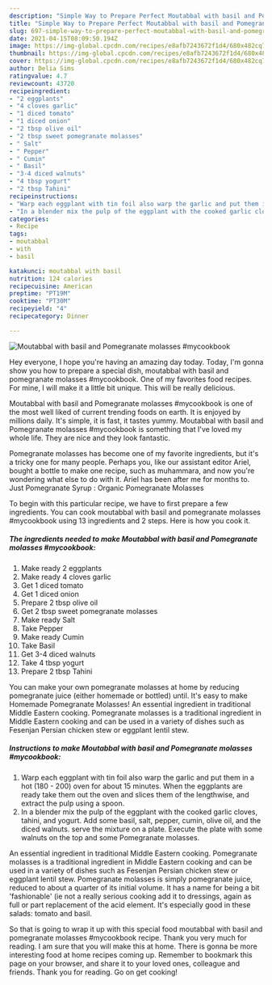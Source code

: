 ```yaml
---
description: "Simple Way to Prepare Perfect Moutabbal with basil and Pomegranate molasses #mycookbook"
title: "Simple Way to Prepare Perfect Moutabbal with basil and Pomegranate molasses #mycookbook"
slug: 697-simple-way-to-prepare-perfect-moutabbal-with-basil-and-pomegranate-molasses-mycookbook
date: 2021-04-15T08:09:50.194Z
image: https://img-global.cpcdn.com/recipes/e8afb7243672f1d4/680x482cq70/moutabbal-with-basil-and-pomegranate-molasses-mycookbook-recipe-main-photo.jpg
thumbnail: https://img-global.cpcdn.com/recipes/e8afb7243672f1d4/680x482cq70/moutabbal-with-basil-and-pomegranate-molasses-mycookbook-recipe-main-photo.jpg
cover: https://img-global.cpcdn.com/recipes/e8afb7243672f1d4/680x482cq70/moutabbal-with-basil-and-pomegranate-molasses-mycookbook-recipe-main-photo.jpg
author: Delia Sims
ratingvalue: 4.7
reviewcount: 43720
recipeingredient:
- "2 eggplants"
- "4 cloves garlic"
- "1 diced tomato"
- "1 diced onion"
- "2 tbsp olive oil"
- "2 tbsp sweet pomegranate molasses"
- " Salt"
- " Pepper"
- " Cumin"
- " Basil"
- "3-4 diced walnuts"
- "4 tbsp yogurt"
- "2 tbsp Tahini"
recipeinstructions:
- "Warp each eggplant with tin foil also warp the garlic and put them in a hot (180 - 200) oven for about 15 minutes. When the eggplants are ready take them out the oven and slices them of the lengthwise, and extract the pulp using a spoon."
- "In a blender mix the pulp of the eggplant with the cooked garlic cloves, tahini, and yogurt. Add some basil, salt, pepper, cumin, olive oil, and the diced walnuts. serve the mixture on a plate. Execute the plate with some walnuts on the top and some Pomegranate molasses."
categories:
- Recipe
tags:
- moutabbal
- with
- basil

katakunci: moutabbal with basil 
nutrition: 124 calories
recipecuisine: American
preptime: "PT19M"
cooktime: "PT30M"
recipeyield: "4"
recipecategory: Dinner

---
```



![Moutabbal with basil and Pomegranate molasses #mycookbook](https://img-global.cpcdn.com/recipes/e8afb7243672f1d4/680x482cq70/moutabbal-with-basil-and-pomegranate-molasses-mycookbook-recipe-main-photo.jpg)

Hey everyone, I hope you're having an amazing day today. Today, I'm gonna show you how to prepare a special dish, moutabbal with basil and pomegranate molasses #mycookbook. One of my favorites food recipes. For mine, I will make it a little bit unique. This will be really delicious.

Moutabbal with basil and Pomegranate molasses #mycookbook is one of the most well liked of current trending foods on earth. It is enjoyed by millions daily. It's simple, it is fast, it tastes yummy. Moutabbal with basil and Pomegranate molasses #mycookbook is something that I've loved my whole life. They are nice and they look fantastic.

Pomegranate molasses has become one of my favorite ingredients, but it&#39;s a tricky one for many people. Perhaps you, like our assistant editor Ariel, bought a bottle to make one recipe, such as muhammara, and now you&#39;re wondering what else to do with it. Ariel has been after me for months to. Just Pomegranate Syrup : Organic Pomegranate Molasses


To begin with this particular recipe, we have to first prepare a few ingredients. You can cook moutabbal with basil and pomegranate molasses #mycookbook using 13 ingredients and 2 steps. Here is how you cook it.

<!--inarticleads1-->

##### The ingredients needed to make Moutabbal with basil and Pomegranate molasses #mycookbook:

1. Make ready 2 eggplants
1. Make ready 4 cloves garlic
1. Get 1 diced tomato
1. Get 1 diced onion
1. Prepare 2 tbsp olive oil
1. Get 2 tbsp sweet pomegranate molasses
1. Make ready  Salt
1. Take  Pepper
1. Make ready  Cumin
1. Take  Basil
1. Get 3-4 diced walnuts
1. Take 4 tbsp yogurt
1. Prepare 2 tbsp Tahini


You can make your own pomegranate molasses at home by reducing pomegranate juice (either homemade or bottled) until. It&#39;s easy to make Homemade Pomegranate Molasses! An essential ingredient in traditional Middle Eastern cooking. Pomegranate molasses is a traditional ingredient in Middle Eastern cooking and can be used in a variety of dishes such as Fesenjan Persian chicken stew or eggplant lentil stew. 

<!--inarticleads2-->

##### Instructions to make Moutabbal with basil and Pomegranate molasses #mycookbook:

1. Warp each eggplant with tin foil also warp the garlic and put them in a hot (180 - 200) oven for about 15 minutes. When the eggplants are ready take them out the oven and slices them of the lengthwise, and extract the pulp using a spoon.
1. In a blender mix the pulp of the eggplant with the cooked garlic cloves, tahini, and yogurt. Add some basil, salt, pepper, cumin, olive oil, and the diced walnuts. serve the mixture on a plate. Execute the plate with some walnuts on the top and some Pomegranate molasses.


An essential ingredient in traditional Middle Eastern cooking. Pomegranate molasses is a traditional ingredient in Middle Eastern cooking and can be used in a variety of dishes such as Fesenjan Persian chicken stew or eggplant lentil stew. Pomegranate molasses is simply pomegranate juice, reduced to about a quarter of its initial volume. It has a name for being a bit &#39;fashionable&#39; (ie not a really serious cooking add it to dressings, again as full or part replacement of the acid element. It&#39;s especially good in these salads: tomato and basil. 

So that is going to wrap it up with this special food moutabbal with basil and pomegranate molasses #mycookbook recipe. Thank you very much for reading. I am sure that you will make this at home. There is gonna be more interesting food at home recipes coming up. Remember to bookmark this page on your browser, and share it to your loved ones, colleague and friends. Thank you for reading. Go on get cooking!
